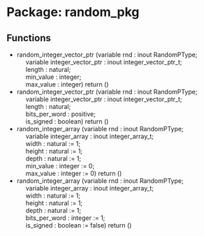 # Package: random_pkg

## Functions
- random_integer_vector_ptr <font id="function_arguments">(variable rnd : inout RandomPType;<br><span style="padding-left:20px"> variable integer_vector_ptr : inout integer_vector_ptr_t;<br><span style="padding-left:20px"> length : natural;<br><span style="padding-left:20px"> min_value : integer;<br><span style="padding-left:20px"> max_value : integer) </font> <font id="function_return">return ()</font>
- random_integer_vector_ptr <font id="function_arguments">(variable rnd : inout RandomPType;<br><span style="padding-left:20px"> variable integer_vector_ptr : inout integer_vector_ptr_t;<br><span style="padding-left:20px"> length : natural;<br><span style="padding-left:20px"> bits_per_word : positive;<br><span style="padding-left:20px"> is_signed : boolean) </font> <font id="function_return">return ()</font>
- random_integer_array <font id="function_arguments">(variable rnd : inout RandomPType;<br><span style="padding-left:20px"> variable integer_array : inout integer_array_t;<br><span style="padding-left:20px"> width : natural := 1;<br><span style="padding-left:20px"> height : natural := 1;<br><span style="padding-left:20px"> depth : natural := 1;<br><span style="padding-left:20px"> min_value : integer := 0;<br><span style="padding-left:20px"> max_value : integer := 0) </font> <font id="function_return">return ()</font>
- random_integer_array <font id="function_arguments">(variable rnd : inout RandomPType;<br><span style="padding-left:20px"> variable integer_array : inout integer_array_t;<br><span style="padding-left:20px"> width : natural := 1;<br><span style="padding-left:20px"> height : natural := 1;<br><span style="padding-left:20px"> depth : natural := 1;<br><span style="padding-left:20px"> bits_per_word : integer := 1;<br><span style="padding-left:20px"> is_signed : boolean := false) </font> <font id="function_return">return ()</font>
